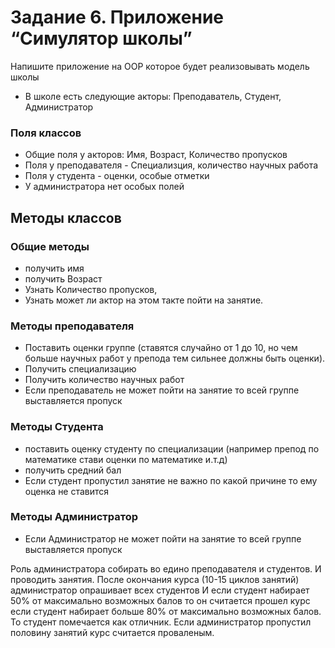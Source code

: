 # Задание 6. Приложение “Симулятор школы”

Напишите приложение  на OOP которое будет реализовывать модель школы 
 - В школе есть следующие акторы: Преподаватель, Студент, Администратор
 
 ### Поля классов
 - Общие поля у акторов: Имя, Возраст, Количество пропусков
 - Поля у преподавателя - Специализция, количество научных работа
 - Поля у студента - оценки, особые отметки
 - У администратора нет особых полей
 
 ## Методы классов
 
 ### Общие методы
 
 - получить имя
 - получить Возраст
 - Узнать Количество пропусков,
 - Узнать может ли актор на этом такте пойти на занятие. 
 
 
 ### Методы преподавателя
 - Поставить оценки группе (ставятся случайно от 1 до 10, но чем больше научных работ у препода тем сильнее должны быть оценки).
 - Получить специализацию 
 - Получить количество научных работ
 - Если преподаватель не может пойти на занятие то всей группе выставляется пропуск
 
### Методы Студента
- поставить оценку студенту по специализации (например препод по математике стави оценки по математике и.т.д)
- получить средний бал
- Если студент пропустил занятие не важно по какой причине то ему оценка не ставится

### Методы Администратор
 - Если Администратор не может пойти на занятие то всей группе выставляется пропуск
 
Роль администратора собирать во едино преподавателя и студентов.
И проводить занятия. 
После окончания курса (10-15 циклов занятий) администратор опрашивает всех студентов
И если студент набирает 50% от максимально возможных балов то он считается прошел курс
если студент набирает больше 80% от максимально возможных балов. То студент помечается как отличник.
Если администратор пропустил половину занятий курс считается проваленым. 
